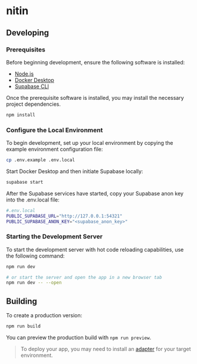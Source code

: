 # nitin

## Developing
### Prerequisites

Before beginning development, ensure the following software is installed:

- [Node.js](https://nodejs.org/en)
- [Docker Desktop](https://www.docker.com/products/docker-desktop/)
- [Supabase CLI](https://supabase.com/docs/guides/cli/getting-started)

Once the prerequisite software is installed, you may install the necessary project dependencies.
```bash
npm install
```

### Configure the Local Environment
To begin development, set up your local environment by copying the example environment configuration file:

```bash
cp .env.example .env.local
```

Start Docker Desktop and then initiate Supabase locally:

```bash
supabase start
```

After the Supabase services have started, copy your Supabase anon key into the .env.local file:

```bash
#.env.local
PUBLIC_SUPABASE_URL="http://127.0.0.1:54321"
PUBLIC_SUPABASE_ANON_KEY="<supabase_anon_key>"
```

### Starting the Development Server
To start the development server with hot code reloading capabilities, use the following command:

```bash
npm run dev

# or start the server and open the app in a new browser tab
npm run dev -- --open
```

## Building

To create a production version:

```bash
npm run build
```

You can preview the production build with `npm run preview`.

> To deploy your app, you may need to install an [adapter](https://kit.svelte.dev/docs/adapters) for your target environment.
